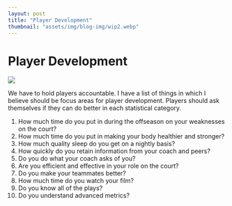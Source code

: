 ```yaml
---
layout: post
title: "Player Development"
thumbnail: "assets/img/blog-img/wip2.webp"
---
```


# Player Development 

![]({{site.url}}{{site.baseurl}}/assets/img/blog-img/Steph.webp?raw=true)

We have to hold players accountable.  I have a list of things in which I believe should be focus areas for player development. Players should ask themselves if they can do better in each statistical category.   

1. How much time do you put in during the offseason on your weaknesses on the court? 
2. How much time do you put in making your body healthier and stronger?
3. How much quality sleep do you get on a nightly basis?
4. How quickly do you retain information from your coach and peers?
5. Do you do what your coach asks of you?
6. Are you efficient and effective in your role on the court?
7. Do you make your teammates better?
8. How much time do you watch your film?
9. Do you know all of the plays?
10. Do you understand advanced metrics?
